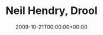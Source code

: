 ---
templateKey: event
guid: 089503c7-6eab-11ea-99c5-002590d1d1b0
date: 2009-10-21T00:00:00+00:00
eventTime: '9-11pm'
title: Neil Hendry, Drool
artist: Neil Hendry
city: Toronto
venue: Drool
group: Tim Shia
---